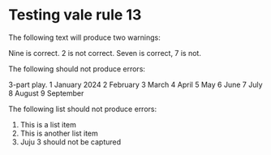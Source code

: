 # Testing vale rule 13

The following text will produce two warnings:

Nine is correct.
2 is not correct.
Seven is correct, 7 is not.

The following should not produce errors:

3-part play.
1 January 2024
2 February
3 March
4 April
5 May
6 June
7 July
8 August
9 September

The following list should not produce errors:

1. This is a list item
2. This is another list item
3. Juju 3 should not be captured
